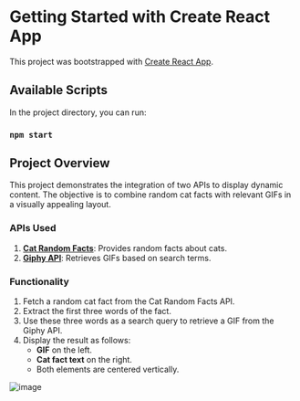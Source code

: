 # Getting Started with Create React App

This project was bootstrapped with [Create React App](https://github.com/facebook/create-react-app).

## Available Scripts

In the project directory, you can run:

### `npm start`

## Project Overview

This project demonstrates the integration of two APIs to display dynamic content. The objective is to combine random cat facts with relevant GIFs in a visually appealing layout.

### APIs Used

1. **[Cat Random Facts](https://catfact.ninja/fact)**: Provides random facts about cats.
2. **[Giphy API](https://developers.giphy.com/docs/)**: Retrieves GIFs based on search terms.

### Functionality

1. Fetch a random cat fact from the Cat Random Facts API.
2. Extract the first three words of the fact.
3. Use these three words as a search query to retrieve a GIF from the Giphy API.
4. Display the result as follows:
   - **GIF** on the left.
   - **Cat fact text** on the right.
   - Both elements are centered vertically.

![image](https://github.com/user-attachments/assets/3db70dd2-f4e0-4bc2-9f99-14686a74e116)


